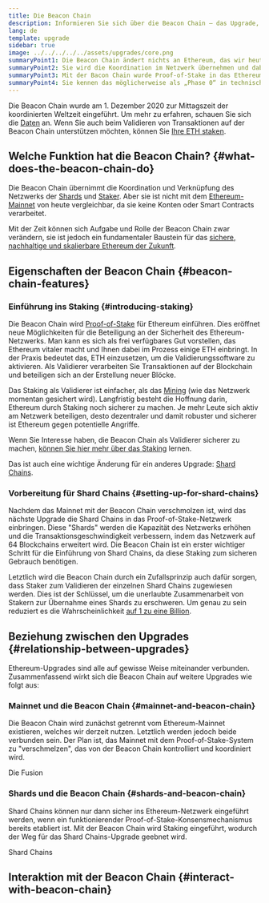 ```yaml
---
title: Die Beacon Chain
description: Informieren Sie sich über die Beacon Chain – das Upgrade, mit dem Proof-of-Stake für Ethereum eingeführt wurde
lang: de
template: upgrade
sidebar: true
image: ../../../../../assets/upgrades/core.png
summaryPoint1: Die Beacon Chain ändert nichts an Ethereum, das wir heute verwenden.
summaryPoint2: Sie wird die Koordination im Netzwerk übernehmen und dabei als Konsensuslayer dienen.
summaryPoint3: Mit der Bacon Chain wurde Proof-of-Stake in das Ethereum Ökosystem eingeführt.
summaryPoint4: Sie kennen das möglicherweise als „Phase 0“ in technischen Dokumentationen.
---
```


<UpgradeStatus isShipped dateKey="page-upgrades-beacon-date">
    Die Beacon Chain wurde am 1. Dezember 2020 zur Mittagszeit der koordinierten Weltzeit eingeführt. Um mehr zu erfahren, schauen Sie sich die <a href="https://beaconscan.com/">Daten</a> an. Wenn Sie auch beim Validieren von Transaktionen auf der Beacon Chain unterstützen möchten, können Sie <a href="/staking/">Ihre ETH staken</a>.
</UpgradeStatus>

## Welche Funktion hat die Beacon Chain? {#what-does-the-beacon-chain-do}

Die Beacon Chain übernimmt die Koordination und Verknüpfung des Netzwerks der [Shards](/upgrades/shard-chains/) und [Staker](/staking/). Aber sie ist nicht mit dem [Ethereum-Mainnet](/glossary/#mainnet) von heute vergleichbar, da sie keine Konten oder Smart Contracts verarbeitet.

Mit der Zeit können sich Aufgabe und Rolle der Beacon Chain zwar verändern, sie ist jedoch ein fundamentaler Baustein für das [sichere, nachhaltige und skalierbare Ethereum der Zukunft](/upgrades/vision/).

## Eigenschaften der Beacon Chain {#beacon-chain-features}

### Einführung ins Staking {#introducing-staking}

Die Beacon Chain wird [Proof-of-Stake](/developers/docs/consensus-mechanisms/pos/) für Ethereum einführen. Dies eröffnet neue Möglichkeiten für die Beteiligung an der Sicherheit des Ethereum-Netzwerks. Man kann es sich als frei verfügbares Gut vorstellen, das Ethereum vitaler macht und Ihnen dabei im Prozess einige ETH einbringt. In der Praxis bedeutet das, ETH einzusetzen, um die Validierungssoftware zu aktivieren. Als Validierer verarbeiten Sie Transaktionen auf der Blockchain und beteiligen sich an der Erstellung neuer Blöcke.

Das Staking als Validierer ist einfacher, als das [Mining](/developers/docs/mining/) (wie das Netzwerk momentan gesichert wird). Langfristig besteht die Hoffnung darin, Ethereum durch Staking noch sicherer zu machen. Je mehr Leute sich aktiv am Netzwerk beteiligen, desto dezentraler und damit robuster und sicherer ist Ethereum gegen potentielle Angriffe.

<InfoBanner emoji=":money_bag:">
Wenn Sie Interesse haben, die Beacon Chain als Validierer sicherer zu machen, <a href="/staking/">können Sie hier mehr über das Staking</a> lernen.
</InfoBanner>

Das ist auch eine wichtige Änderung für ein anderes Upgrade: [Shard Chains](/upgrades/shard-chains/).

### Vorbereitung für Shard Chains {#setting-up-for-shard-chains}

Nachdem das Mainnet mit der Beacon Chain verschmolzen ist, wird das nächste Upgrade die Shard Chains in das Proof-of-Stake-Netzwerk einbringen. Diese "Shards" werden die Kapazität des Netzwerks erhöhen und die Transaktionsgeschwindigkeit verbessern, indem das Netzwerk auf 64 Blockchains erweitert wird. Die Beacon Chain ist ein erster wichtiger Schritt für die Einführung von Shard Chains, da diese Staking zum sicheren Gebrauch benötigen.

Letztlich wird die Beacon Chain durch ein Zufallsprinzip auch dafür sorgen, dass Staker zum Validieren der einzelnen Shard Chains zugewiesen werden. Dies ist der Schlüssel, um die unerlaubte Zusammenarbeit von Stakern zur Übernahme eines Shards zu erschweren. Um genau zu sein reduziert es die Wahrscheinlichkeit [auf 1 zu eine Billion](https://medium.com/@chihchengliang/minimum-committee-size-explained-67047111fa20).

## Beziehung zwischen den Upgrades {#relationship-between-upgrades}

Ethereum-Upgrades sind alle auf gewisse Weise miteinander verbunden. Zusammenfassend wirkt sich die Beacon Chain auf weitere Upgrades wie folgt aus:

### Mainnet und die Beacon Chain {#mainnet-and-beacon-chain}

Die Beacon Chain wird zunächst getrennt vom Ethereum-Mainnet existieren, welches wir derzeit nutzen. Letztlich werden jedoch beide verbunden sein. Der Plan ist, das Mainnet mit dem Proof-of-Stake-System zu "verschmelzen", das von der Beacon Chain kontrolliert und koordiniert wird.

<ButtonLink to="/upgrades/merge/">
    Die Fusion
</ButtonLink>

### Shards und die Beacon Chain {#shards-and-beacon-chain}

Shard Chains können nur dann sicher ins Ethereum-Netzwerk eingeführt werden, wenn ein funktionierender Proof-of-Stake-Konsensmechanismus bereits etabliert ist. Mit der Beacon Chain wird Staking eingeführt, wodurch der Weg für das Shard Chains-Upgrade geebnet wird.

<ButtonLink to="/upgrades/shard-chains/">
    Shard Chains
</ButtonLink>

<Divider />

## Interaktion mit der Beacon Chain {#interact-with-beacon-chain}

<BeaconChainActions />
